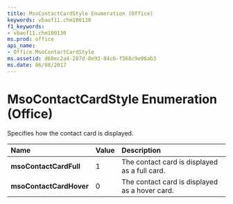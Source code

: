 ```yaml
---
title: MsoContactCardStyle Enumeration (Office)
keywords: vbaof11.chm100130
f1_keywords:
- vbaof11.chm100130
ms.prod: office
api_name:
- Office.MsoContactCardStyle
ms.assetid: d60ec2a4-287d-8e93-84c6-f568c9e06ab3
ms.date: 06/08/2017
---
```



# MsoContactCardStyle Enumeration (Office)

Specifies how the contact card is displayed.



|Name|Value|Description|
|:-----|:-----|:-----|
|**msoContactCardFull**|1|The contact card is displayed as a full card.|
|**msoContactCardHover**|0|The contact card is displayed as a hover card.|

